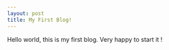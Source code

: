 ```yaml
---
layout: post
title: My First Blog!
---
```


Hello world, this is my first blog. Very happy to start it !
